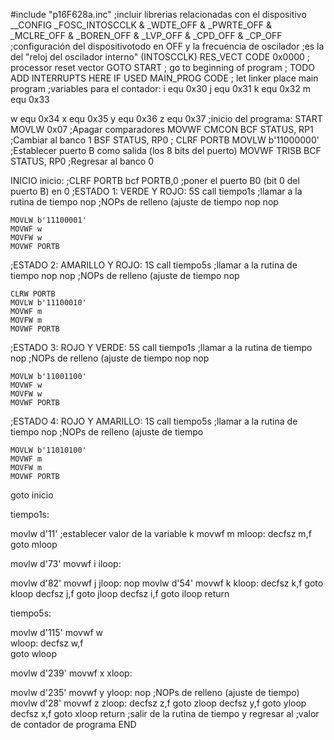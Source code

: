 #include "p16F628a.inc" ;incluir librerias relacionadas con el dispositivo
__CONFIG _FOSC_INTOSCCLK & _WDTE_OFF & _PWRTE_OFF & _MCLRE_OFF & _BOREN_OFF & _LVP_OFF & _CPD_OFF & _CP_OFF
;configuración del dispositivotodo en OFF y la frecuencia de oscilador
;es la del "reloj del oscilador interno" (INTOSCCLK)
RES_VECT CODE 0x0000 ; processor reset vector
GOTO START ; go to beginning of program
; TODO ADD INTERRUPTS HERE IF USED
MAIN_PROG CODE ; let linker place main program
;variables para el contador:
i equ 0x30
j equ 0x31
k equ 0x32
m equ 0x33

w equ 0x34
x equ 0x35
y equ 0x36
z equ 0x37
;inicio del programa:
START
MOVLW 0x07 ;Apagar comparadores
MOVWF CMCON
BCF STATUS, RP1 ;Cambiar al banco 1
BSF STATUS, RP0
; CLRF PORTB
MOVLW b'11000000' ;Establecer puerto B como salida (los 8 bits del puerto)
MOVWF TRISB
BCF STATUS, RP0 ;Regresar al banco 0

INICIO
inicio:
;CLRF PORTB
bcf PORTB,0 ;poner el puerto B0 (bit 0 del puerto B) en 0
;ESTADO 1: VERDE Y ROJO: 5S
    call tiempo1s ;llamar a la rutina de tiempo
    nop ;NOPs de relleno (ajuste de tiempo
    nop
    nop
    
    
    MOVLW b'11100001'
    MOVWF w
    MOVFW w
    MOVWF PORTB
;ESTADO 2: AMARILLO Y ROJO: 1S
    call tiempo5s ;llamar a la rutina de tiempo
    nop
    nop ;NOPs de relleno (ajuste de tiempo
    nop

    CLRW PORTB
    MOVLW b'11100010'
    MOVWF m
    MOVFW m
    MOVWF PORTB
;ESTADO 3: ROJO Y VERDE: 5S
    call tiempo1s ;llamar a la rutina de tiempo
    nop ;NOPs de relleno (ajuste de tiempo
    nop
    nop
    
    MOVLW b'11001100'
    MOVWF w
    MOVFW w
    MOVWF PORTB
;ESTADO 4: ROJO Y AMARILLO: 1S
    call tiempo5s ;llamar a la rutina de tiempo
    nop ;NOPs de relleno (ajuste de tiempo
   
    MOVLW b'11010100'
    MOVWF m
    MOVFW m
    MOVWF PORTB
goto inicio 
  

tiempo1s:

movlw d'11' ;establecer valor de la variable k
movwf m
mloop:
decfsz m,f
goto mloop

movlw d'73' 
movwf i
iloop:

movlw d'82' 
movwf j
jloop:
nop 
movlw d'54' 
movwf k
kloop:
decfsz k,f
goto kloop
decfsz j,f
goto jloop
decfsz i,f
goto iloop
return 
    

tiempo5s:

movlw d'115' 
movwf w  
wloop:
decfsz w,f  
goto wloop

movlw d'239' 
movwf x
xloop:

movlw d'235' 
movwf y
yloop:
nop ;NOPs de relleno (ajuste de tiempo)
movlw d'28' 
movwf z
zloop:
decfsz z,f
goto zloop
decfsz y,f
goto yloop
decfsz x,f
goto xloop
return ;salir de la rutina de tiempo y regresar al
;valor de contador de programa
END
